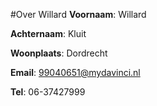 #Over Willard
**Voornaam**: Willard

**Achternaam**: Kluit

**Woonplaats**: Dordrecht

**Email**: [99040651@mydavinci.nl](99040651@mydavinci.nl)

**Tel**: 06-37427999
